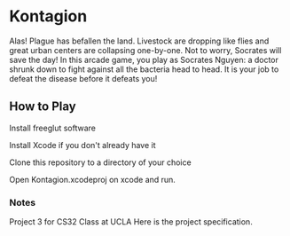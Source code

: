 # Kontagion

Alas! Plague has befallen the land. Livestock are dropping like flies and great urban centers are collapsing one-by-one. Not to worry, Socrates will save the day! In this arcade game, you play as Socrates Nguyen: a doctor shrunk down to fight against all the bacteria head to head. It is your job to defeat the disease before it defeats you!

## How to Play
Install freeglut software

Install Xcode if you don't already have it

Clone this repository to a directory of your choice

Open Kontagion.xcodeproj on xcode and run.

### Notes
Project 3 for CS32 Class at UCLA Here is the project specification.
